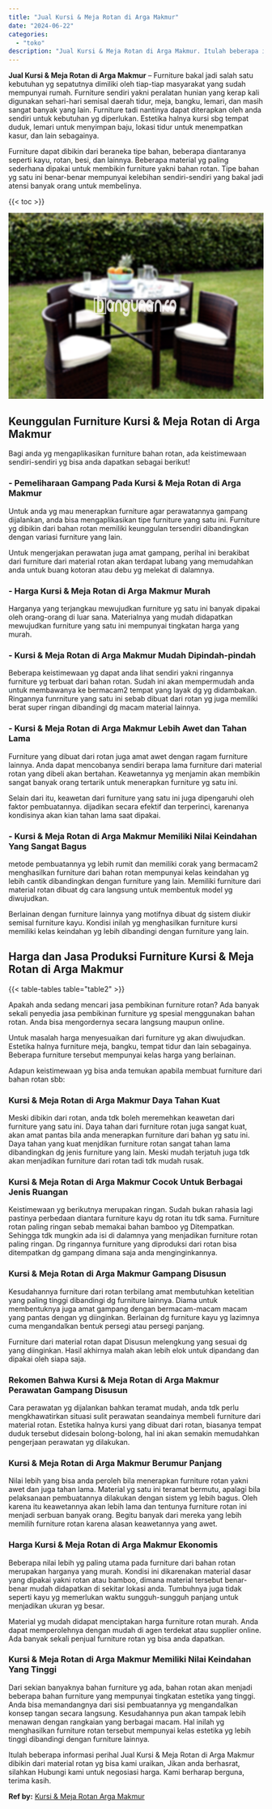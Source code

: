 ```yaml
---
title: "Jual Kursi & Meja Rotan di Arga Makmur"
date: "2024-06-22"
categories: 
  - "toko"
description: "Jual Kursi & Meja Rotan di Arga Makmur. Itulah beberapa informasi perihal Jual Kursi & Meja Rotan di Arga Makmur dibikin dari material rotan yg bisa kami ura..."
---
```


**Jual Kursi & Meja Rotan di Arga Makmur** – Furniture bakal jadi salah satu kebutuhan yg sepatutnya dimiliki oleh tiap-tiap masyarakat yang sudah mempunyai rumah. Furniture sendiri yakni peralatan hunian yang kerap kali digunakan sehari-hari semisal daerah tidur, meja, bangku, lemari, dan masih sangat banyak yang lain. Furniture tadi nantinya dapat diterapkan oleh anda sendiri untuk kebutuhan yg diperlukan. Estetika halnya kursi sbg tempat duduk, lemari untuk menyimpan baju, lokasi tidur untuk menempatkan kasur, dan lain sebagainya.

Furniture dapat dibikin dari beraneka tipe bahan, beberapa diantaranya seperti kayu, rotan, besi, dan lainnya. Beberapa material yg paling sederhana dipakai untuk membikin furniture yakni bahan rotan. Tipe bahan yg satu ini benar-benar mempunyai kelebihan sendiri-sendiri yang bakal jadi atensi banyak orang untuk membelinya.

{{< toc >}}

![Jual Kursi & Meja Rotan di Arga Makmur](/images/kursi-meja-rotan-murah53.png)

## Keunggulan Furniture Kursi & Meja Rotan di Arga Makmur

Bagi anda yg mengaplikasikan furniture bahan rotan, ada keistimewaan sendiri-sendiri yg bisa anda dapatkan sebagai berikut!

### \- Pemeliharaan Gampang Pada Kursi & Meja Rotan di Arga Makmur

Untuk anda yg mau menerapkan furniture agar perawatannya gampang dijalankan, anda bisa mengaplikasikan tipe furniture yang satu ini. Furniture yg dibikin dari bahan rotan memiliki keunggulan tersendiri dibandingkan dengan variasi furniture yang lain.

Untuk mengerjakan perawatan juga amat gampang, perihal ini berakibat dari furniture dari material rotan akan terdapat lubang yang memudahkan anda untuk buang kotoran atau debu yg melekat di dalamnya.

### \- Harga Kursi & Meja Rotan di Arga Makmur Murah

Harganya yang terjangkau mewujudkan furniture yg satu ini banyak dipakai oleh orang-orang di luar sana. Materialnya yang mudah didapatkan mewujudkan furniture yang satu ini mempunyai tingkatan harga yang murah.

### \- Kursi & Meja Rotan di Arga Makmur Mudah Dipindah-pindah

Beberapa keistimewaan yg dapat anda lihat sendiri yakni ringannya furniture yg terbuat dari bahan rotan. Sudah ini akan mempermudah anda untuk membawanya ke bermacam2 tempat yang layak dg yg didambakan. Ringannya funrniture yang satu ini sebab dibuat dari rotan yg juga memiliki berat super ringan dibandingi dg macam material lainnya.

### \- Kursi & Meja Rotan di Arga Makmur Lebih Awet dan Tahan Lama

Furniture yang dibuat dari rotan juga amat awet dengan ragam furniture lainnya. Anda dapat mencobanya sendiri berapa lama furniture dari material rotan yang dibeli akan bertahan. Keawetannya yg menjamin akan membikin sangat banyak orang tertarik untuk menerapkan furniture yg satu ini.

Selain dari itu, keawetan dari furniture yang satu ini juga dipengaruhi oleh faktor pembuatannya. dijadikan secara efektif dan terperinci, karenanya kondisinya akan kian tahan lama saat dipakai.

### \- Kursi & Meja Rotan di Arga Makmur Memiliki Nilai Keindahan Yang Sangat Bagus

metode pembuatannya yg lebih rumit dan memiliki corak yang bermacam2 menghasilkan furniture dari bahan rotan mempunyai kelas keindahan yg lebih cantik dibandingkan dengan furniture yang lain. Memiliki furniture dari material rotan dibuat dg cara langsung untuk membentuk model yg diwujudkan.

Berlainan dengan furniture lainnya yang motifnya dibuat dg sistem diukir semisal furniture kayu. Kondisi inilah yg menghasilkan furniture kursi memiliki kelas keindahan yg lebih dibandingi dengan furniture yang lain.

## Harga dan Jasa Produksi Furniture Kursi & Meja Rotan di Arga Makmur

{{< table-tables table="table2" >}}

Apakah anda sedang mencari jasa pembikinan furniture rotan? Ada banyak sekali penyedia jasa pembikinan furniture yg spesial menggunakan bahan rotan. Anda bisa mengordernya secara langsung maupun online.

Untuk masalah harga menyesuaikan dari furniture yg akan diwujudkan. Estetika halnya furniture meja, bangku, tempat tidur dan lain sebagainya. Beberapa furniture tersebut mempunyai kelas harga yang berlainan.

Adapun keistimewaan yg bisa anda temukan apabila membuat furniture dari bahan rotan sbb:

### Kursi & Meja Rotan di Arga Makmur Daya Tahan Kuat

Meski dibikin dari rotan, anda tdk boleh meremehkan keawetan dari furniture yang satu ini. Daya tahan dari furniture rotan juga sangat kuat, akan amat pantas bila anda menerapkan furniture dari bahan yg satu ini. Daya tahan yang kuat menjdikan furniture rotan sangat tahan lama dibandingkan dg jenis furniture yang lain. Meski mudah terjatuh juga tdk akan menjadikan furniture dari rotan tadi tdk mudah rusak.

### Kursi & Meja Rotan di Arga Makmur Cocok Untuk Berbagai Jenis Ruangan

Keistimewaan yg berikutnya merupakan ringan. Sudah bukan rahasia lagi pastinya perbedaan diantara furniture kayu dg rotan itu tdk sama. Furniture rotan paling ringan sebab memakai bahan bamboo yg Ditempatkan. Sehingga tdk mungkin ada isi di dalamnya yang menjadikan furniture rotan paling ringan. Dg ringannya furniture yang diproduksi dari rotan bisa ditempatkan dg gampang dimana saja anda menginginkannya.

### Kursi & Meja Rotan di Arga Makmur Gampang Disusun

Kesudahannya furniture dari rotan terbilang amat membutuhkan ketelitian yang paling tinggi dibandingi dg furniture lainnya. Diama untuk membentuknya juga amat gampang dengan bermacam-macam macam yang pantas dengan yg diinginkan. Berlainan dg furniture kayu yg lazimnya cuma mengandalkan bentuk persegi atau persegi panjang.

Furniture dari material rotan dapat Disusun melengkung yang sesuai dg yang diinginkan. Hasil akhirnya malah akan lebih elok untuk dipandang dan dipakai oleh siapa saja.

### Rekomen Bahwa Kursi & Meja Rotan di Arga Makmur Perawatan Gampang Disusun

Cara perawatan yg dijalankan bahkan teramat mudah, anda tdk perlu mengkhawatirkan situasi sulit perawatan seandainya membeli furniture dari material rotan. Estetika halnya kursi yang dibuat dari rotan, biasanya tempat duduk tersebut didesain bolong-bolong, hal ini akan semakin memudahkan pengerjaan perawatan yg dilakukan.

### Kursi & Meja Rotan di Arga Makmur Berumur Panjang

Nilai lebih yang bisa anda peroleh bila menerapkan furniture rotan yakni awet dan juga tahan lama. Material yg satu ini teramat bermutu, apalagi bila pelaksanaan pembuatannya dilakukan dengan sistem yg lebih bagus. Oleh karena itu keawetannya akan lebih lama dan tentunya furniture rotan ini menjadi serbuan banyak orang. Begitu banyak dari mereka yang lebih memilih furniture rotan karena alasan keawetannya yang awet.

### Harga Kursi & Meja Rotan di Arga Makmur Ekonomis

Beberapa nilai lebih yg paling utama pada furniture dari bahan rotan merupakan harganya yang murah. Kondisi ini dikarenakan material dasar yang dipakai yakni rotan atau bamboo, dimana material tersebut benar-benar mudah didapatkan di sekitar lokasi anda. Tumbuhnya juga tidak seperti kayu yg memerlukan waktu sungguh-sungguh panjang untuk menjadikan ukuran yg besar.

Material yg mudah didapat menciptakan harga furniture rotan murah. Anda dapat memperolehnya dengan mudah di agen terdekat atau supplier online. Ada banyak sekali penjual furniture rotan yg bisa anda dapatkan.

### Kursi & Meja Rotan di Arga Makmur Memiliki Nilai Keindahan Yang Tinggi

Dari sekian banyaknya bahan furniture yg ada, bahan rotan akan menjadi beberapa bahan furniture yang mempunyai tingkatan estetika yang tinggi. Anda bisa memandangnya dari sisi pembuatannya yg mengandalkan konsep tangan secara langsung. Kesudahannya pun akan tampak lebih menawan dengan rangkaian yang berbagai macam. Hal inilah yg menghasilkan furniture rotan tersebut mempunyai kelas estetika yg lebih tinggi dibandingi dengan furniture lainnya.

Itulah beberapa informasi perihal Jual Kursi & Meja Rotan di Arga Makmur dibikin dari material rotan yg bisa kami uraikan, Jikan anda berhasrat, silahkan Hubungi kami untuk negosiasi harga. Kami berharap berguna, terima kasih.

**Ref by:** [Kursi & Meja Rotan Arga Makmur](https://id.wikipedia.org/wiki/Kursi)
